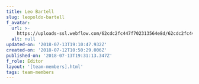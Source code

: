 ```yaml
---
title: Leo Bartell
slug: leopoldo-bartell
f_avatar:
  url: >-
    https://uploads-ssl.webflow.com/62cdc2fc447f702313564e8d/62cdc2fc447f702ded564f0c_5.jpg
  alt: null
updated-on: '2018-07-13T19:10:47.932Z'
created-on: '2018-07-12T10:50:29.006Z'
published-on: '2018-07-13T19:31:13.347Z'
f_role: Editor
layout: '[team-members].html'
tags: team-members
---
```



